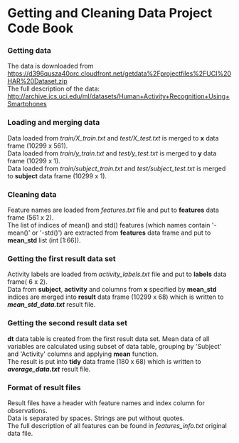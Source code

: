 Getting and Cleaning Data Project Code Book
========================================================

### Getting data
The data is downloaded from https://d396qusza40orc.cloudfront.net/getdata%2Fprojectfiles%2FUCI%20HAR%20Dataset.zip<br/>
The full description of the data: http://archive.ics.uci.edu/ml/datasets/Human+Activity+Recognition+Using+Smartphones

### Loading and merging data
Data loaded from <i>train/X_train.txt</i> and <i>test/X_test.txt</i> is merged to <b>x</b> data frame (10299 x 561).<br/>
Data loaded from <i>train/y_train.txt</i> and <i>test/y_test.txt</i> is merged to <b>y</b> data frame (10299 x 1).<br/>
Data loaded from <i>train/subject_train.txt</i> and <i>test/subject_test.txt</i> is merged to <b>subject</b> data frame (10299 x 1).<br/>

### Cleaning data
Feature names are loaded from <i>features.txt</i> file and put to <b>features</b> data frame (561 x 2).<br/>
The list of indices of mean() and std() features (which names contain '-mean()' or '-std()') are extracted from <b>features</b> data frame and put to <b>mean_std</b> list (int [1:66]).<br/>

### Getting the first result data set
Activity labels are loaded from <i>activity_labels.txt</i> file and put to <b>labels</b> data frame( 6 x 2).<br/>
Data from <b>subject</b>, <b>activity</b> and columns from <b>x</b> specified by <b>mean_std</b> indices are merged into <b>result</b> data frame (10299 x 68) which is written to <b><i>mean_std_data.txt</i></b> result file.<br/>

### Getting the second result data set
<b>dt</b> data table is created from the first result data set. Mean data of all variables are calculated using subset of data table, grouping by 'Subject' and 'Activity' columns and applying <b>mean</b> function.<br/>
The result is put into <b>tidy</b> data frame (180 x 68) which is written to <b><i>average_data.txt</i></b> result file.<br/>

### Format of result files
Result files have a header with feature names and index column for observations.<br/>
Data is separated by spaces. Strings are put without quotes.<br/>
The full description of all features can be found in <i>features_info.txt</i> original data file.
